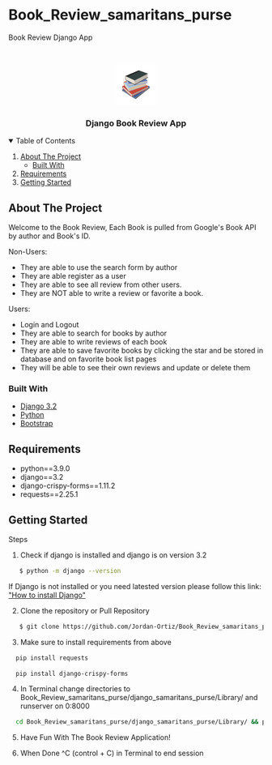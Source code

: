 # Book_Review_samaritans_purse
Book Review Django App


<!-- PROJECT LOGO -->
<br />
<p align="center">
  <a href="https://github.com/othneildrew/Best-README-Template">
    <img src="./django_samaritans_purse/Library/books/static/books/book_logo.png" alt="Logo" width="80" height="80">
  </a>

  <h3 align="center">Django Book Review App</h3>




<!-- TABLE OF CONTENTS -->
<details open="open">
  <summary>Table of Contents</summary>
  <ol>
    <li>
      <a href="#about-the-project">About The Project</a>
      <ul>
        <li><a href="#built-with">Built With</a></li>
      </ul>
    </li>
    <li><a href="#requirements">Requirements</a></li>
    <li>
      <a href="#getting-started">Getting Started</a>
    </li>
  </ol>
</details>




<!-- ABOUT THE PROJECT -->
## About The Project

Welcome to the Book Review, Each Book is pulled from Google's Book API by author and Book's ID. 

Non-Users:  
* They are able to use the search form by author
* They are able register as a user
* They are able to see all review from other users. 
* They are NOT able to write a review or favorite a book. 

Users:  
* Login and Logout
* They are able to search for books by author
* They are able to write reviews of each book
* They are able to save favorite books by clicking the star and be stored in database and on favorite book list pages
* They will be able to see their own reviews and update or delete them


### Built With


* [Django 3.2](https://docs.djangoproject.com/en/3.2/)
* [Python](https://www.python.org/)
* [Bootstrap](https://getbootstrap.com)



## Requirements

* python==3.9.0
* django==3.2
* django-crispy-forms==1.11.2
* requests==2.25.1

## Getting Started


Steps
1. Check if django is installed and django is on version 3.2 
```sh
   $ python -m django --version
   ```
If Django is not installed or you need latested version please follow this link: ["How to install Django"](https://docs.djangoproject.com/en/3.2/topics/install/)


2. Clone the repository or Pull Repository 
```sh
   $ git clone https://github.com/Jordan-Ortiz/Book_Review_samaritans_purse
   ```
3. Make sure to install requirements from above
 ```sh
   pip install requests
   ```
 ```sh
   pip install django-crispy-forms
   ```
4. In Terminal change directories to Book_Review_samaritans_purse/django_samaritans_purse/Library/ and runserver on 0:8000 
 ```sh
   cd Book_Review_samaritans_purse/django_samaritans_purse/Library/ && python manage.py runserver 0:8000
   ```
5. Have Fun With The Book Review Application!

6. When Done ^C (control + C) in Terminal to end session



